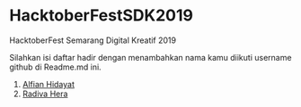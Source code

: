 # HacktoberFestSDK2019

HacktoberFest Semarang Digital Kreatif 2019

Silahkan isi daftar hadir dengan menambahkan nama kamu diikuti username github di Readme.md ini.

1. [Alfian Hidayat](https://github.com/alfianguide)
1. [Radiva Hera](https://github.com/Radiva)
